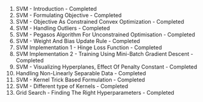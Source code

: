01. SVM - Introduction - Completed 
02. SVM - Formulating Objective - Completed
03. SVM - Objective As Constrained Convex Optimization - Completed
04. SVM - Handling Outliers - Completed
05. SVM - Pegasos Algorithm For Unconstrained Optimisation - Completed
06. SVM - Weight And Bias Update Rule - Completed
07. SVM Implementation 1 - Hinge Loss Function - Completed 
08. SVM Implementation 2 - Training Using Mini-Batch Gradient Descent - Completed 
09. SVM - Visualizing Hyperplanes, Effect Of Penalty Constant - Completed 
10. Handling Non-Linearly Separable Data - Completed
11. SVM - Kernel Trick Based Formulation - Completed
12. SVM - Different type of Kernels - Completed
13. Grid Search - Finding The Right Hyperparameters - Completed
